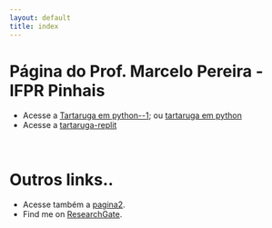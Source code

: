 ```yaml
---
layout: default
title: index
---
```


# Página do Prof. Marcelo Pereira - IFPR Pinhais
- Acesse a [Tartaruga em python--1](/tartaruga.html); ou  [tartaruga em python](/tartaruga-python.md)
- Acesse a [tartaruga-replit](https://replit.com/@mtrier77/myturtle#main.py)


<br />

# Outros links..
- Acesse também a [pagina2](/pag2.md).
- Find me on [ResearchGate](https://www.researchgate.net/profile/Marcelo-Pereira-30).

